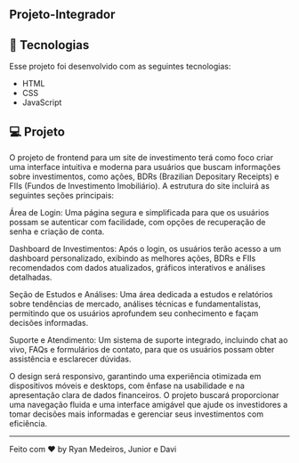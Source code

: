 ## Projeto-Integrador

## 🚀 Tecnologias

Esse projeto foi desenvolvido com as seguintes tecnologias:

- HTML
- CSS
- JavaScript


## 💻 Projeto


O projeto de frontend para um site de investimento terá como foco criar uma interface intuitiva e moderna para usuários que buscam informações sobre investimentos, como ações, BDRs (Brazilian Depositary Receipts) e FIIs (Fundos de Investimento Imobiliário). A estrutura do site incluirá as seguintes seções principais:

Área de Login: Uma página segura e simplificada para que os usuários possam se autenticar com facilidade, com opções de recuperação de senha e criação de conta.

Dashboard de Investimentos: Após o login, os usuários terão acesso a um dashboard personalizado, exibindo as melhores ações, BDRs e FIIs recomendados com dados atualizados, gráficos interativos e análises detalhadas.

Seção de Estudos e Análises: Uma área dedicada a estudos e relatórios sobre tendências de mercado, análises técnicas e fundamentalistas, permitindo que os usuários aprofundem seu conhecimento e façam decisões informadas.

Suporte e Atendimento: Um sistema de suporte integrado, incluindo chat ao vivo, FAQs e formulários de contato, para que os usuários possam obter assistência e esclarecer dúvidas.

O design será responsivo, garantindo uma experiência otimizada em dispositivos móveis e desktops, com ênfase na usabilidade e na apresentação clara de dados financeiros. O projeto buscará proporcionar uma navegação fluida e uma interface amigável que ajude os investidores a tomar decisões mais informadas e gerenciar seus investimentos com eficiência.

---

Feito com ♥ by Ryan Medeiros, Junior e Davi
